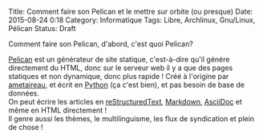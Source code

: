 Title: Comment faire son Pelican et le mettre sur orbite (ou presque)
Date: 2015-08-24 0:18
Category: Informatique
Tags: Libre, Archlinux, Gnu/Linux, Pélican
Status: Draft

[Pelican]: http://blog.getpelican.com/
[Nginx]: http://nginx.org/
[Archlinux Arm]: http://archlinuxarm.org/
[Banana Pi]: http://www.banana-pi.com


Comment faire son Pelican, d'abord, c'est quoi Pelican?

[Pelican](http://blog.getpelican.com/) est un générateur de site statique, c'est-à-dire qu'il génére directement du HTML, donc sur le serveur web il y a que des pages statiques et non dynamique, donc plus rapide ! Créé à l'origine par [ametaireau](http://blog.notmyidea.org/), et écrit en [Python](http://www.python.org/) (ça c'est bien), et pas besoin de base de données.  
On peut écrire les articles en [reStructuredText](http://docutils.sourceforge.net/rst.html), [Markdown](http://daringfireball.net/projects/markdown/), [AsciiDoc](http://www.methods.co.nz/asciidoc/) et même en HTML directement !  
Il genre aussi les thèmes, le multilinguisme, les flux de syndication et plein de chose !


